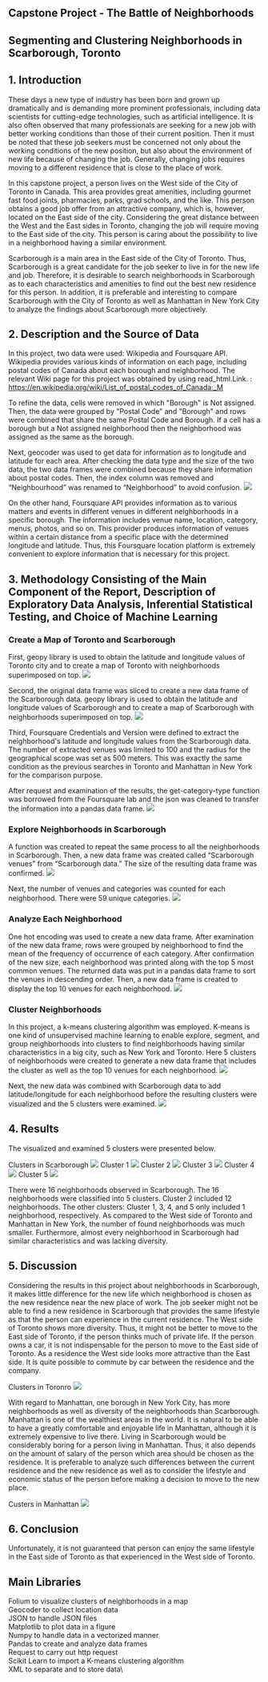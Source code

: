 ## Capstone Project - The Battle of Neighborhoods

## Segmenting and Clustering Neighborhoods in Scarborough, Toronto

## 1.	Introduction

These days a new type of industry has been born and grown up dramatically and is demanding more prominent professionals, including data scientists for cutting-edge technologies, such as artificial intelligence. It is also often observed that many professionals are seeking for a new job with better working conditions than those of their current position. Then it must be noted that these job seekers must be concerned not only about the working conditions of the new position, but also about the environment of new life because of changing the job. Generally, changing jobs requires moving to a different residence that is close to the place of work.

In this capstone project, a person lives on the West side of the City of Toronto in Canada. This area provides great amenities, including gourmet fast food joints, pharmacies, parks, grad schools, and the like. This person obtains a good job offer from an attractive company, which is, however, located on the East side of the city. Considering the great distance between the West and the East sides in Toronto, changing the job will require moving to the East side of the city. This person is caring about the possibility to live in a neighborhood having a similar environment.

Scarborough is a main area in the East side of the City of Toronto. Thus, Scarborough is a great candidate for the job seeker to live in for the new life and job. Therefore, it is desirable to search neighborhoods in Scarborough as to each characteristics and amenities to find out the best new residence for this person. In addition, it is preferable and interesting to compare Scarborough with the City of Toronto as well as Manhattan in New York City to analyze the findings about Scarborough more objectively.

## 2.	Description and the Source of Data

In this project, two data were used: Wikipedia and Foursquare API. Wikipedia provides various kinds of information on each page, including postal codes of Canada about each borough and neighborhood. The relevant Wiki page for this project was obtained by using read_html.Link. : https://en.wikipedia.org/wiki/List_of_postal_codes_of_Canada:_M

To refine the data, cells were removed in which "Borough" is Not assigned. Then, the data were grouped by "Postal Code" and "Borough" and rows were combined that share the same Postal Code and Borough. If a cell has a borough but a Not assigned neighborhood then the neighborhood was assigned as the same as the borough.

Next, geocoder was used to get data for information as to longitude and latitude for each area. After checking the data type and the size of the two data, the two data frames were combined because they share information about postal codes. Then, the index column was removed and “Neighbourhood” was renamed to “Neighborhood” to avoid confusion.
![](13.png)

On the other hand, Foursquare API provides information as to various matters and events in different venues in different neighborhoods in a specific borough. The information includes venue name, location, category, menus, photos, and so on. This provider produces information of venues within a certain distance from a specific place with the determined longitude and latitude. Thus, this Foursquare location platform is extremely convenient to explore information that is necessary for this project.

## 3.	Methodology Consisting of the Main Component of the Report, Description of Exploratory Data Analysis, Inferential Statistical Testing, and Choice of Machine Learning

### Create a Map of Toronto and Scarborough

First, geopy library is used to obtain the latitude and longitude values of Toronto city and to create a map of Toronto with neighborhoods superimposed on top.
![](17.png)

Second, the original data frame was sliced to create a new data frame of the Scarborough data. geopy library is used to obtain the latitude and longitude values of Scarborough and to create a map of Scarborough with neighborhoods superimposed on top.
![](20.png)

Third, Foursquare Credentials and Version were defined to extract the neighborhood's latitude and longitude values from the Scarborough data. The number of extracted venues was limited to 100 and the radius for the geographical scope was set as 500 meters. This was exactly the same condition as the previous searches in Toronto and Manhattan in New York for the comparison purpose.

After request and examination of the results, the get-category-type function was borrowed from the Foursquare lab and the json was cleaned to transfer the information into a pandas data frame.
![](26.png)

### Explore Neighborhoods in Scarborough

A function was created to repeat the same process to all the neighborhoods in Scarborough. Then, a new data frame was created called “Scarborough venues” from “Scarborough data.” The size of the resulting data frame was confirmed.
![](29.png)

Next, the number of venues and categories was counted for each neighborhood. There were 59 unique categories.
![](30.png)

### Analyze Each Neighborhood

One hot encoding was used to create a new data frame. After examination of the new data frame, rows were grouped by neighborhood to find the mean of the frequency of occurrence of each category. After confirmation of the new size, each neighborhood was printed along with the top 5 most common venues. The returned data was put in a pandas data frame to sort the venues in descending order. Then, a new data frame is created to display the top 10 venues for each neighborhood.
![](38.png)

### Cluster Neighborhoods

In this project, a k-means clustering algorithm was employed. K-means is one kind of unsupervised machine learning to enable explore, segment, and group neighborhoods into clusters to find neighborhoods having similar characteristics in a big city, such as New York and Toronto. Here 5 clusters of neighborhoods were created to generate a new data frame that includes the cluster as well as the top 10 venues for each neighborhood.
![](40.png)

Next, the new data was combined with Scarborough data to add latitude/longitude for each neighborhood before the resulting clusters were visualized and the 5 clusters were examined.
![](41.png)

## 4.	Results

The visualized and examined 5 clusters were presented below.

Clusters in Scarborough
![](43.png)
Cluster 1
![](44.png)
Cluster 2
![](45.png)
Cluster 3
![](46.png)
Cluster 4
![](47.png)
Cluster 5
![](48.png)

There were 16 neighborhoods observed in Scarborough. The 16 neighborhoods were classified into 5 clusters. Cluster 2 included 12 neighborhoods. The other clusters: Cluster 1, 3, 4, and 5 only included 1 neighborhood, respectively. As compared to the West side of Toronto and Manhattan in New York, the number of found neighborhoods was much smaller. Furthermore, almost every neighborhood in Scarborough had similar characteristics and was lacking diversity.

## 5.	Discussion

Considering the results in this project about neighborhoods in Scarborough, it makes little difference for the new life which neighborhood is chosen as the new residence near the new place of work. The job seeker might not be able to find a new residence in Scarborough that provides the same lifestyle as that the person can experience in the current residence. The West side of Toronto shows more diversity. Thus, it might not be better to move to the East side of Toronto, if the person thinks much of private life. If the person owns a car, it is not indispensable for the person to move to the East side of Toronto. As a residence the West side looks more attractive than the East side. It is quite possible to commute by car between the residence and the company.

Clusters in Toronro
![](To.png)

With regard to Manhattan, one borough in New York City, has more neighborhoods as well as diversity of the neighborhoods than Scarborough. Manhattan is one of the wealthiest areas in the world. It is natural to be able to have a greatly comfortable and enjoyable life in Manhattan, although it is extremely expensive to live there. Living in Scarborough would be considerably boring for a person living in Manhattan. Thus, it also depends on the amount of salary of the person which area should be chosen as the residence. It is preferable to analyze such differences between the current residence and the new residence as well as to consider the lifestyle and economic status of the person before making a decision to move to the new place.

Custers in Manhattan
![](Ma.png)

## 6.	Conclusion

Unfortunately, it is not guaranteed that person can enjoy the same lifestyle in the East side of Toronto as that experienced in the West side of Toronto.

## Main Libraries

Folium to visualize clusters of neighborhoods in a map\
Geocoder to collect location data\
JSON to handle JSON files\
Matplotlib to plot data in a figure\
Numpy to handle data in a vectorized manner\
Pandas to create and analyze data frames\
Request to carry out http request\
Scikit Learn to import a K-means clustering algorithm\
XML to separate and to store data\
